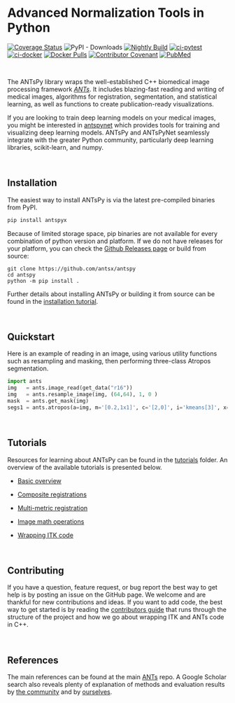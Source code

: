 # Advanced Normalization Tools in Python

[![Coverage Status](https://coveralls.io/repos/github/ANTsX/ANTsPy/badge.svg?branch=master)](https://coveralls.io/github/ANTsX/ANTsPy?branch=master)
<a href='http://antspyx.readthedocs.io/en/latest/?badge=latest'>
</a>
![PyPI - Downloads](https://img.shields.io/pypi/dm/antspyx?label=pypi%20downloads)
[![Nightly Build](https://github.com/ANTsX/ANTsPy/actions/workflows/wheels.yml/badge.svg)](https://github.com/ANTsX/ANTsPy/actions/workflows/wheels.yml)
[![ci-pytest](https://github.com/ANTsX/ANTsPy/actions/workflows/ci-pytest.yml/badge.svg)](https://github.com/ANTsX/ANTsPy/actions/workflows/ci-pytest.yml)
[![ci-docker](https://github.com/ANTsX/ANTsPy/actions/workflows/ci-docker.yml/badge.svg)](https://github.com/ANTsX/ANTsPy/actions/workflows/ci-docker.yml)
[![Docker Pulls](https://img.shields.io/docker/pulls/antsx/antspy.svg)](https://hub.docker.com/repository/docker/antsx/antspy)
[![Contributor Covenant](https://img.shields.io/badge/Contributor%20Covenant-v2.0%20adopted-ff69b4.svg)](code_of_conduct.md)
[![PubMed](https://img.shields.io/badge/ANTsX_paper-Open_Access-8DABFF?logo=pubmed)](https://pubmed.ncbi.nlm.nih.gov/33907199/)

<br>

The ANTsPy library wraps the well-established C++ biomedical image processing framework <i>[ANTs](https://github.com/antsx/ants)</i>. It includes blazing-fast reading and writing of medical images, algorithms for registration, segmentation, and statistical learning, as well as functions to create publication-ready visualizations.

If you are looking to train deep learning models on your medical images, you might be interested in [antspynet](https://github.com/antsx/antspy) which provides tools for training and visualizing deep learning models. ANTsPy and ANTsPyNet seamlessly integrate with the greater Python community, particularly deep learning libraries, scikit-learn, and numpy.

<br>

## Installation

The easiest way to install ANTsPy is via the latest pre-compiled binaries from PyPI.

```bash
pip install antspyx
```

Because of limited storage space, pip binaries are not available for every combination of python
version and platform. If we do not have releases for your platform, you can check the
[Github Releases page](https://github.com/antsx/antspy/releases) or build from source:

```
git clone https://github.com/antsx/antspy
cd antspy
python -m pip install .
```

Further details about installing ANTsPy or building it from source can be found in the
[installation tutorial](https://github.com/antsx/antspy/blob/master/tutorials/Installation.md).

<br>

## Quickstart

Here is an example of reading in an image, using various utility functions such as resampling and masking, then performing three-class Atropos segmentation.

```python
import ants
img   = ants.image_read(get_data("r16"))
img   = ants.resample_image(img, (64,64), 1, 0 )
mask  = ants.get_mask(img)
segs1 = ants.atropos(a=img, m='[0.2,1x1]', c='[2,0]', i='kmeans[3]', x=mask)
```

<br>

## Tutorials

Resources for learning about ANTsPy can be found in the [tutorials](https://github.com/ANTsX/ANTsPy/tree/master/tutorials) folder. An overview of the available tutorials is presented below.

- [Basic overview](https://github.com/ANTsX/ANTsPy/blob/master/tutorials/tutorial_5min.md)

- [Composite registrations](https://github.com/ANTsX/ANTsPy/blob/master/tutorials/concatenateRegistrations.ipynb)

- [Multi-metric registration](https://github.com/ANTsX/ANTsPy/blob/master/tutorials/concatenateRegistration/MultiMetricRegistration.ipynb)

- [Image math operations](https://github.com/ANTsX/ANTsPy/blob/master/tutorials/iMath_help.ipynb)

- [Wrapping ITK code](https://github.com/ANTsX/ANTsPy/blob/master/tutorials/UsingITK.ipynb)

<br>

## Contributing

If you have a question, feature request, or bug report the best way to get help is by posting an issue on the GitHub page. We welcome and are thankful for new contributions and ideas. If you want to add code, the best way to get started is by reading the [contributors guide](https://github.com/ANTsX/ANTsPy/blob/master/CONTRIBUTING.md) that runs through the structure of the project and how we go about wrapping ITK and ANTs code in C++.

<br>

## References

The main references can be found at the main [ANTs](https://github.com/ANTsX/ANTs#boilerplate-ants) repo. A Google Scholar search also reveals plenty of explanation of methods and evaluation results by [the community](https://scholar.google.com/scholar?start=0&q=advanced+normalization+tools+ants+image+registration&hl=en&as_sdt=0,40) and by [ourselves](https://scholar.google.com/scholar?hl=en&as_sdt=0%2C40&q=advanced+normalization+tools+ants+image+registration+-avants+-tustison&btnG=).
